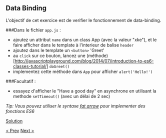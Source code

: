 ## Data Binding

L'objectif de cet exercice est de verifier le fonctionnement de data-binding.

###Dans le fichier `app.js` :

- ajoutez un attribut `name` dans un class App (avec la valeur "xke"), et le faire afficher dans le template à l'interieur de balise `header`
- ajoutez dans le template un `<button>` 'Greet'
- au `click` sur ce bouton, lancez une (méthode)[http://javascriptplayground.com/blog/2014/07/introduction-to-es6-classes-tutorial/] `doGreet()`
- implementez cette méthode dans `App` pour afficher `alert('Hello!')`

###Facultatif : 

- essayez d'afficher le "Have a good day" en asynchrone en utilisant la methode `setTimeout()` (avec un délai de 2 sec)
  
_Tip: Vous pouvez utiliser le syntaxe [fat arrow](https://developer.mozilla.org/en-US/docs/Web/JavaScript/Reference/Functions/Arrow_functions) pour implementer des fonctions ES6_

[Solution](1-data-binding-solution.md)

[< Prev](0-getting-started.md) [Next >](2-first-component.md)
